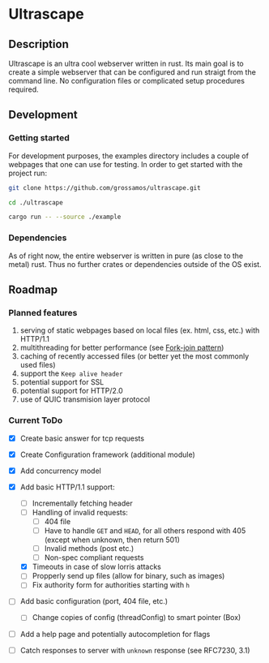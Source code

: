 # Ultrascape

## Description
Ultrascape is an ultra cool webserver written in rust. 
Its main goal is to create a simple webserver that can be configured and run straigt from the command line. 
No configuration files or complicated setup procedures required.

## Development
### Getting started
For development purposes, the examples directory includes a couple of webpages that one can use for testing.
In order to get started with the project run:
```bash
git clone https://github.com/grossamos/ultrascape.git

cd ./ultrascape

cargo run -- --source ./example
```

### Dependencies
As of right now, the entire webserver is written in pure (as close to the metal) rust.
Thus no further crates or dependencies outside of the OS exist.



## Roadmap
### Planned features
1. serving of static webpages based on local files (ex. html, css, etc.) with HTTP/1.1
2. multithreading for better performance (see [Fork-join pattern](https://en.wikipedia.org/wiki/Fork%E2%80%93join_model))
3. caching of recently accessed files (or better yet the most commonly used files)
5. support the `Keep alive header`
4. potential support for SSL
5. potential support for HTTP/2.0
6. use of QUIC transmision layer protocol

### Current ToDo
- [x] Create basic answer for tcp requests
- [x] Create Configuration framework (additional module)
- [x] Add concurrency model
- [x] Add basic HTTP/1.1 support:
    - [ ] Incrementally fetching header
    - [ ] Handling of invalid requests:
        - [ ] 404 file 
        - [ ] Have to handle `GET` and `HEAD`, for all others respond with 405 (except when
          unknown, then return 501)
        - [ ] Invalid methods (post etc.)
        - [ ] Non-spec compliant requests
    - [x] Timeouts in case of slow lorris attacks
    - [ ] Propperly send up files (allow for binary, such as images)
    - [ ] Fix authority form for authorities starting with `h`
- [ ] Add basic configuration (port, 404 file, etc.)
    - [ ] Change copies of config (threadConfig) to smart pointer (Box)
- [ ] Add a help page and potentially autocompletion for flags
- [ ] Catch responses to server with `unknown` response (see RFC7230, 3.1)

